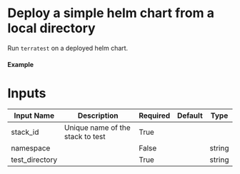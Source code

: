 # Deploy a simple helm chart from a local directory

Run `terratest` on a deployed helm chart.

#### Example


# Inputs
|Input Name|Description|Required|Default|Type|
|---|---|---|---|---|
|stack_id|Unique name of the stack to test|True| | |
|namespace| |False| |string|
|test_directory| |True| |string|


